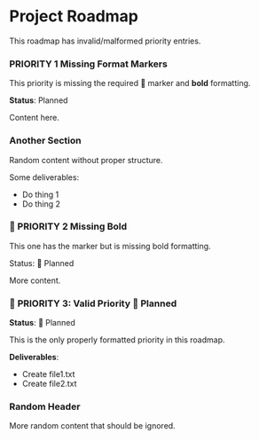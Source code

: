 # Project Roadmap

This roadmap has invalid/malformed priority entries.

### PRIORITY 1 Missing Format Markers

This priority is missing the required 🔴 marker and **bold** formatting.

**Status**: Planned

Content here.

### Another Section

Random content without proper structure.

Some deliverables:
- Do thing 1
- Do thing 2

### 🔴 PRIORITY 2 Missing Bold

This one has the marker but is missing bold formatting.

Status: 📝 Planned

More content.

### 🔴 **PRIORITY 3: Valid Priority** 📝 Planned

**Status**: 📝 Planned

This is the only properly formatted priority in this roadmap.

**Deliverables**:
- Create file1.txt
- Create file2.txt

### Random Header

More random content that should be ignored.
